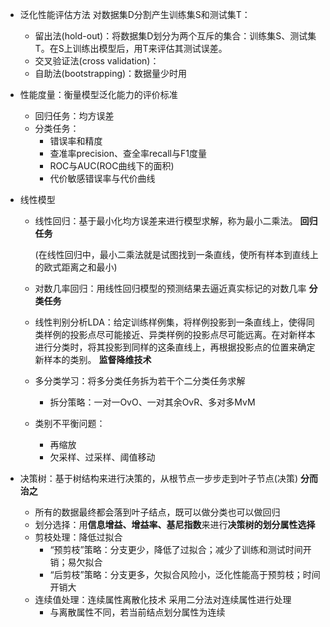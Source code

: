 - 泛化性能评估方法 对数据集D分割产生训练集S和测试集T：
  - 留出法(hold-out)：将数据集D划分为两个互斥的集合：训练集S、测试集T。在S上训练出模型后，用T来评估其测试误差。
  - 交叉验证法(cross validation)：
  - 自助法(bootstrapping)：数据量少时用
  
- 性能度量：衡量模型泛化能力的评价标准
  - 回归任务：均方误差
  - 分类任务：
    - 错误率和精度
    - 查准率precision、查全率recall与F1度量
    - ROC与AUC(ROC曲线下的面积)
    - 代价敏感错误率与代价曲线
  
- 线性模型

  - 线性回归：基于最小化均方误差来进行模型求解，称为最小二乘法。 **回归任务**

    (在线性回归中，最小二乘法就是试图找到一条直线，使所有样本到直线上的欧式距离之和最小)

  - 对数几率回归：用线性回归模型的预测结果去逼近真实标记的对数几率  **分类任务**

  - 线性判别分析LDA：给定训练样例集，将样例投影到一条直线上，使得同类样例的投影点尽可能接近、异类样例的投影点尽可能远离。在对新样本进行分类时，将其投影到同样的这条直线上，再根据投影点的位置来确定新样本的类别。  **监督降维技术**

  - 多分类学习：将多分类任务拆为若干个二分类任务求解

    - 拆分策略：一对一OvO、一对其余OvR、多对多MvM

  - 类别不平衡问题：

    - 再缩放
    - 欠采样、过采样、阈值移动

- 决策树：基于树结构来进行决策的，从根节点一步步走到叶子节点(决策)  **分而治之**

  - 所有的数据最终都会落到叶子结点，既可以做分类也可以做回归
  - 划分选择：用**信息增益、增益率、基尼指数**来进行**决策树的划分属性选择**
  - 剪枝处理：降低过拟合    
    - “预剪枝”策略：分支更少，降低了过拟合；减少了训练和测试时间开销；易欠拟合
    - “后剪枝”策略：分支更多，欠拟合风险小，泛化性能高于预剪枝；时间开销大
  - 连续值处理：连续属性离散化技术     采用二分法对连续属性进行处理
    - 与离散属性不同，若当前结点划分属性为连续























